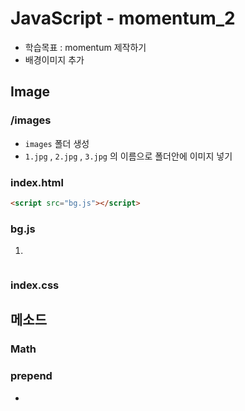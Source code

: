 # JavaScript - momentum_2

- 학습목표 : momentum 제작하기
- 배경이미지 추가



##  Image

###  /images

- `images` 폴더 생성
- `1.jpg` , `2.jpg` , `3.jpg` 의 이름으로 폴더안에 이미지 넣기 



### index.html

```html
<script src="bg.js"></script>
```



### bg.js

1. 

``` js

```



### index.css





##   메소드

###  Math



###  prepend

- 

